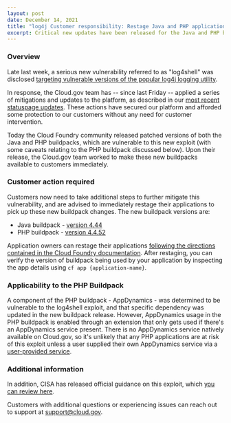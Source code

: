 ```yaml
---
layout: post
date: December 14, 2021
title: "log4j Customer responsibility: Restage Java and PHP applications to Mitigate log4shell exploit" 
excerpt: Critical new updates have been released for the Java and PHP buildpacks and customers should restage their apps immediately.
---
```


### Overview

Late last week, a serious new vulnerability referred to as "log4shell" was disclosed [targeting vulnerable versions of the popular log4j logging utility](https://nvd.nist.gov/vuln/detail/CVE-2021-44228). 

In response, the Cloud.gov team has -- since last Friday -- applied a series of mitigations and updates to the platform, as described in our [most recent statuspage updates](https://cloudgov.statuspage.io/incidents/hc60k5316r34). These actions have secured our platform and afforded some protection to our customers without any need for customer intervention.

Today the Cloud Foundry community released patched versions of both the Java and PHP buildpacks, which are vulnerable to this new exploit (with some caveats relating to the PHP buildpack discussed below). Upon their release, the Cloud.gov team worked to make these new buildpacks available to customers immediately. 

### Customer action required

Customers now need to take additional steps to further mitigate this vulnerability, and are advised to immediately restage their applications to pick up these new buildpack changes. The new buildpack versions are:

* Java buildpack - [version 4.44](https://github.com/cloudfoundry/java-buildpack/releases/tag/v4.44)
* PHP buildpack - [version 4.4.52](https://github.com/cloudfoundry/php-buildpack/releases/tag/v4.4.52)

Application owners can restage their applications [following the directions contained in the Cloud Foundry documentation](https://docs.cloudfoundry.org/devguide/deploy-apps/start-restart-restage.html#restage). After restaging, you can verify the version of buildpack being used by your application by inspecting the app details using `cf app {application-name}`.

### Applicability to the PHP Buildpack

A component of the PHP buildpack - AppDynamics - was determined to be vulnerable to the log4shell exploit, and that specific dependency was updated in the new buildpack release. However, AppDynamics usage in the PHP buildpack is enabled through an extension that only gets used if there's an AppDynamics service present. There is no AppDynamics service natively available on Cloud.gov, so it's unlikely that any PHP applications are at risk of this exploit unless a user supplied their own AppDynamics service via a [user-provided service](https://docs.cloudfoundry.org/devguide/services/user-provided.html).

### Additional information 

In addition, CISA has released official guidance on this exploit, which [you can review here](https://www.cisa.gov/uscert/apache-log4j-vulnerability-guidance). 

Customers with additional questions or experiencing issues can reach out to support at [support@cloud.gov](mailto:support@cloud.gov).




